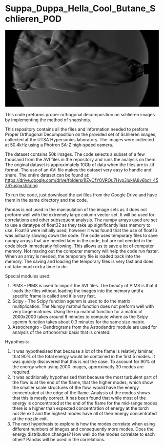 # Suppa_Duppa_Hella_Cool_Butane_Schlieren_POD
![Alt text](/C001H001S0001000001.png?raw=true "Title")

This code preforms proper orthogonal decomposition on schlieren images by implementing the method of snapshots.

This repository contains all the files and information needed to preform Proper Orthogonal Decomposition on the provided set of Schlieren images, collected at the UTSA Hypersonics laboratory. The images were collected at 50.4kHz using a Photron SA-Z high-speed camera. 

The dataset contains 50k images. The code selects a subset of a few thousand from the AVI files in the repository and runs the analysis on them. The original dataset is approximately 10Gb of data when the files are in .tif format. The use of an AVI file makes the dataset very easy to handle and share. The entire dataset can be found at:
https://drive.google.com/drive/folders/1lZyCfYOVROu7Hvp3lukIA8v6bdr_45zS?usp=sharing

To run the code, just download the avi files from the Google Drive and have them in the same directory and the code.

Pandas is not used in the manipulation of the image sets as it does not preform well with the extremely large column vector set. It will be used for correlations and other subsequent analysis. The numpy arrays used are set to use a datatype of float32 as they take up significantly less memory to use. Float16 were initially used, however it was found that the use of float16 was actually slowing down the code. The code uses temporary files to save numpy arrays that are needed later in the code, but are not needed in the code block immedeatly following. This allows us to save a lot of computer memory. Not maxing out the computer memory will help the code run faster. When an array is needed, the temporary file is loaded back into the memory. The saving and loading the temporary files is very fast and does not take much extra time to do.

Special modules used:
  1. PIMS - PIMS is used to import the AVI files. The beauty of PIMS is that it loads the files without loading the images into the memory until a specific frame is called and it is      very fast.
  2. Scipy - The Scipy function sgemm is used to do the matrix multiplication. The Numpy matmul function does not preform well with very large matrices. Using the np.matmul function      for a matric of 2000x2000 takes around 8 minutes to compute where as the Scipy sgemm function  takes about 0.3 minutes for the same size matrix.
  3. Astrodrengro - Dendrograms from the Astrodendro module are used for analysis of the orthonormal basis that is created.

Hypothesis:
  1. It was hypothesised that because a lot of the flame is relativly laminar, that 90% of the total energy would be contained in the first 5 modes. It was quickly discovered that        this is not the case. To account for 90% of the energy when using 2000 images, approximatly 30 modes are required.
  2. It was additionally hypothesised that because the most turbulent part of the flow is at the end of the flame, that the higher modes, which show the smaller scale structures of        the flow, would have the energy concentrated at the edge of the flame. Analysis of the modes shows that this is mostly correct. It has been found that while most of the energy        is concentrated at the end of the flame for the mid-range modes, there is a higher than expected concentration of energy at the torch nozzle exit and the highest modes have all      of their energy concentrated at the nozzle exit.
  3. The next hypothesis to explore is how the modes correlate when using different numbers of images and consequently more modes. Does the energy distribution changes? How well do        the modes correlate to each other? Pandas will be used in the correlations.
